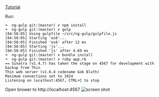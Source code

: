 [Tutorial](https://medium.com/@dickeyxxx/best-practices-for-building-angular-js-apps-266c1a4a6917#.mlj5qrlwv)

Run:
```
➜  ng-gulp git:(master) ✗ npm install
➜  ng-gulp git:(master) ✗ gulp
[04:58:05] Using gulpfile ~/src/ng-gulp/gulpfile.js
[04:58:05] Starting 'es6'...
[04:58:05] Finished 'es6' after 12 ms
[04:58:05] Starting 'js'...
[04:58:05] Finished 'js' after 4.69 ms
➜  ng-gulp git:(master) ✗ bundle install
➜  ng-gulp git:(master) ✗ ruby app.rb
== Sinatra (v1.4.7) has taken the stage on 4567 for development with backup from Thin
Thin web server (v1.6.4 codename Gob Bluth)
Maximum connections set to 1024
Listening on localhost:4567, CTRL+C to stop
```

Open brower to http://localhost:4567
![screen shot](https://cloud.githubusercontent.com/assets/503436/17509999/d5c3488e-5dea-11e6-8430-69e167498b6c.gif)

